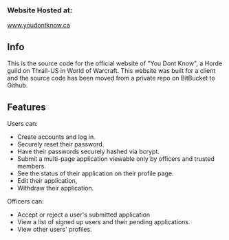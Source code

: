 ### Website Hosted at:

www.youdontknow.ca



## Info
This is the source code for the official website of "You Dont Know", a Horde guild on Thrall-US in World of Warcraft. This website was built for a client and the source code has been moved from a private repo on BitBucket to Github.

## Features

Users can:

* Create accounts and log in.
* Securely reset their password.
* Have their passwords securely hashed via bcrypt.
* Submit a multi-page application viewable only by officers and trusted members.
* See the status of their application on their profile page.
* Edit their application,
* Withdraw their application.

Officers can:

* Accept or reject a user's submitted application
* View a list of signed up users and their pending applications.
* View other users' profiles.